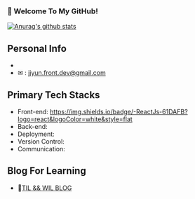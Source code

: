 ### 🙏 Welcome To My GitHub!

[![Anurag's github stats](https://github-readme-stats.vercel.app/api?username=Jeongyun-Jang)](https://github.com/anuraghazra/github-readme-stats)

## Personal Info
- 
- ✉ : jjyun.front.dev@gmail.com

## Primary Tech Stacks
- Front-end: https://img.shields.io/badge/-ReactJs-61DAFB?logo=react&logoColor=white&style=flat
- Back-end:
- Deployment:
- Version Control: 
- Communication: 

## Blog For Learning
- 📝[TIL && WIL BLOG](https://velog.io/@jeongyunjang)<br/>

